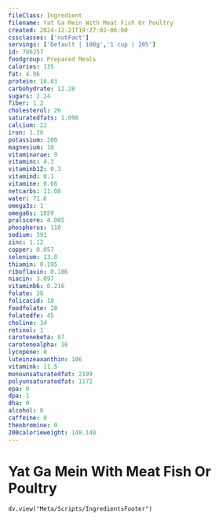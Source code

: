 ```yaml
---
fileClass: Ingredient
filename: Yat Ga Mein With Meat Fish Or Poultry
created: 2024-12-21T19:27:02-06:00
cssclasses: ['nutFact']
servings: ['Default | 100g','1 cup | 205']
id: 786257
foodgroup: Prepared Meals
calories: 135
fat: 4.86
protein: 10.03
carbohydrate: 12.28
sugars: 2.24
fiber: 1.2
cholesterol: 26
saturatedfats: 1.098
calcium: 22
iron: 1.28
potassium: 200
magnesium: 18
vitaminarae: 9
vitaminc: 4.3
vitaminb12: 0.3
vitamind: 0.1
vitamine: 0.66
netcarbs: 11.08
water: 71.6
omega3s: 1
omega6s: 1059
pralscore: 4.005
phosphorus: 110
sodium: 391
zinc: 1.12
copper: 0.057
selenium: 13.8
thiamin: 0.195
riboflavin: 0.186
niacin: 3.097
vitaminb6: 0.216
folate: 38
folicacid: 10
foodfolate: 28
folatedfe: 45
choline: 34
retinol: 1
carotenebeta: 87
carotenealpha: 16
lycopene: 0
luteinzeaxanthin: 106
vitamink: 11.5
monounsaturatedfat: 2199
polyunsaturatedfat: 1172
epa: 0
dpa: 1
dha: 0
alcohol: 0
caffeine: 0
theobromine: 0
200calorieweight: 148.148
---
```


# Yat Ga Mein With Meat Fish Or Poultry

```dataviewjs
dv.view("Meta/Scripts/IngredientsFooter")
```